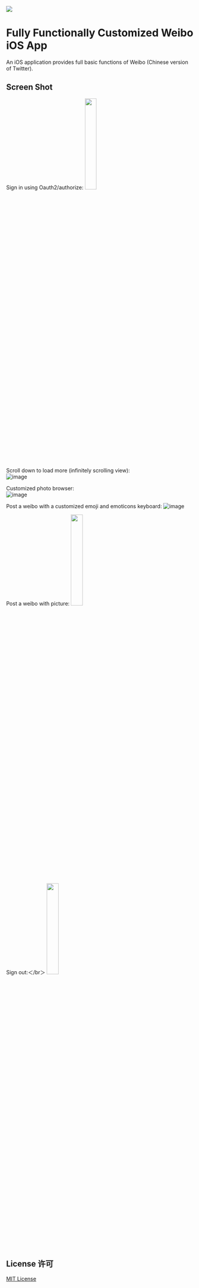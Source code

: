 ![](http://i.imgur.com/dPhi1U5.png)

# Fully Functionally Customized Weibo iOS App

An iOS application provides full basic functions of Weibo (Chinese version of Twitter). 

## Screen Shot

Sign in using Oauth2/authorize: 
<img src="http://i.imgur.com/HawMOiX.gif" width="25%">

Scroll down to load more (infinitely scrolling view):   
![image](http://i.imgur.com/LDZB8A1.gifv)

Customized photo browser:   
![image](http://i.imgur.com/vBmgWAH.gif)

Post a weibo with a customized emoji and emoticons keyboard:
![image](http://i.imgur.com/upbdtuJ.gif)

Post a weibo with picture:
<img src="http://i.imgur.com/yU3bpmp.gif" width="25%">

Sign out:＜/br＞
<img src="http://i.imgur.com/MAUviXW.gif" width="25%">

## License 许可

[MIT License](http://www.opensource.org/licenses/mit-license.php)